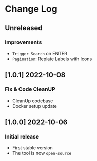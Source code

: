 # Change Log

## Unreleased
### Improvements

- `Trigger Search` on ENTER
- `Pagination`: Replate Labels with Icons

## [1.0.1] 2022-10-08
### Fix & Code CleanUP

- CleanUp codebase
- Docker setup update

## [1.0.0] 2022-10-06
### Initial release

- First stable version
- The tool is now `open-source`
